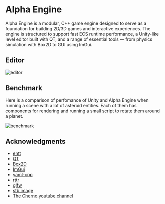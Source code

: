 # Alpha Engine
Alpha Engine is a modular, C++ game engine designed to serve as a foundation for building 2D/3D games and interactive experiences. The engine is structured to support fast ECS runtime performance, a Unity-like level editor built with QT, and a range of essential tools — from physics simulation with Box2D to GUI using ImGui.
## Editor
![editor](media/editor.gif)
## Benchmark
Here is a comparison of perfomance of Unity and Alpha Engine when running a scene with a lot of asteroid entities. Each of them has components for rendering and running a small script to rotate them around a planet.

![benchmark](media/benchmark.gif)

## Acknowledgments
- [entt](https://github.com/skypjack/entt)
- [QT](https://www.qt.io/)
- [Box2D](https://box2d.org/)
- [ImGui](https://github.com/ocornut/imgui)
- [yaml-cpp](https://github.com/jbeder/yaml-cpp)
- [rttr](https://www.rttr.org/)
- [glfw](https://www.glfw.org/)
- [stb image](https://github.com/libigl/libigl-stb/blob/master/stb_image.h)
- [The Cherno youtube channel](https://www.youtube.com/@TheCherno)
